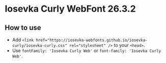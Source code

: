 # Iosevka Curly WebFont 26.3.2

## How to use

- Add `<link href="https://iosevka-webfonts.github.io/iosevka-curly/iosevka-curly.css" rel="stylesheet" />` to your `<head>`.
- Use `fontFamily: 'Iosevka Curly Web'` or `font-family: 'Iosevka Curly Web'`.
